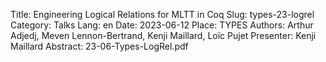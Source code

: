 Title: Engineering Logical Relations for MLTT in Coq
Slug: types-23-logrel
Category: Talks
Lang: en
Date: 2023-06-12
Place: TYPES
Authors: Arthur Adjedj, Meven Lennon-Bertrand, Kenji Maillard, Loïc Pujet
Presenter: Kenji Maillard
Abstract: 23-06-Types-LogRel.pdf